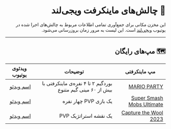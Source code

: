 
<div dir="rtl">

# 👾 چالش‌های ماینکرفت ویجی‌لند
 این مخزن مکانی برای جمع‌آوری تمامی اطلاعات مربوط به چالش‌های اجرا شده در یوتیوب [ویجی‌لند](#) است. این لیست به مرور زمان بروزرسانی می‌شود.
 ***

## 🗺️ مپ‌های رایگان

 مپ ماینکرفتی | توضیحات | ویدئوی یوتیوب
 --- | --- | ---
[MARIO PARTY](https://www.minecraftmaps.com/game-maps/mario-party) | بوردگیم ۲ تا ۴ نفره‌ی ماینکرفتی با بیش از ۶۰ مینی گیم متنوع | [اسم ویدئو](#)
[Super Smash Mobs Ultimate](https://www.minecraftmaps.com/pvp-maps/super-smash-mobs-ultimate) | یک بازی PVP چهار نفره | [اسم ویدئو](#)
[Capture the Wool 2023](https://www.minecraftmaps.com/pvp-maps/capture-the-wool-2023) | یک نقشه استراتژیک PVP | [اسم ویدئو](#)




<div dir="ltr">
